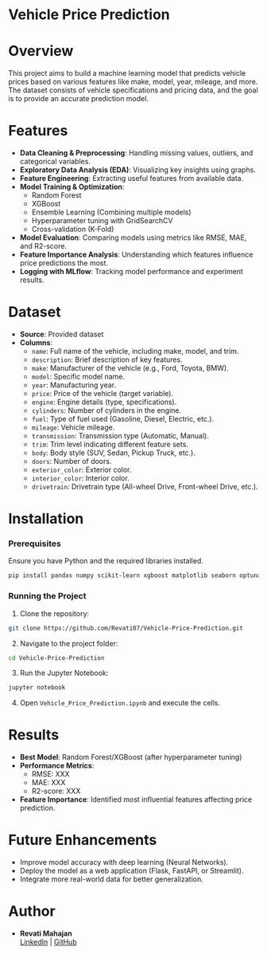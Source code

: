 # Vehicle Price Prediction

# Overview
This project aims to build a machine learning model that predicts vehicle prices based on various features like make, model, year, mileage, and more. The dataset consists of vehicle specifications and pricing data, and the goal is to provide an accurate prediction model.

# Features
- **Data Cleaning & Preprocessing**: Handling missing values, outliers, and categorical variables.
- **Exploratory Data Analysis (EDA)**: Visualizing key insights using graphs.
- **Feature Engineering**: Extracting useful features from available data.
- **Model Training & Optimization**:
  - Random Forest
  - XGBoost
  - Ensemble Learning (Combining multiple models)
  - Hyperparameter tuning with GridSearchCV
  - Cross-validation (K-Fold)
- **Model Evaluation**: Comparing models using metrics like RMSE, MAE, and R2-score.
- **Feature Importance Analysis**: Understanding which features influence price predictions the most.
- **Logging with MLflow**: Tracking model performance and experiment results.

# Dataset
- **Source**: Provided dataset
- **Columns**:
  - `name`: Full name of the vehicle, including make, model, and trim.
  - `description`: Brief description of key features.
  - `make`: Manufacturer of the vehicle (e.g., Ford, Toyota, BMW).
  - `model`: Specific model name.
  - `year`: Manufacturing year.
  - `price`: Price of the vehicle (target variable).
  - `engine`: Engine details (type, specifications).
  - `cylinders`: Number of cylinders in the engine.
  - `fuel`: Type of fuel used (Gasoline, Diesel, Electric, etc.).
  - `mileage`: Vehicle mileage.
  - `transmission`: Transmission type (Automatic, Manual).
  - `trim`: Trim level indicating different feature sets.
  - `body`: Body style (SUV, Sedan, Pickup Truck, etc.).
  - `doors`: Number of doors.
  - `exterior_color`: Exterior color.
  - `interior_color`: Interior color.
  - `drivetrain`: Drivetrain type (All-wheel Drive, Front-wheel Drive, etc.).

# Installation
### Prerequisites
Ensure you have Python and the required libraries installed.
```bash
pip install pandas numpy scikit-learn xgboost matplotlib seaborn optuna mlflow
```

### Running the Project
1. Clone the repository:
```bash
git clone https://github.com/Revati07/Vehicle-Price-Prediction.git
```
2. Navigate to the project folder:
```bash
cd Vehicle-Price-Prediction
```
3. Run the Jupyter Notebook:
```bash
jupyter notebook
```
4. Open `Vehicle_Price_Prediction.ipynb` and execute the cells.

# Results
- **Best Model**: Random Forest/XGBoost (after hyperparameter tuning)
- **Performance Metrics**:
  - RMSE: XXX
  - MAE: XXX
  - R2-score: XXX
- **Feature Importance**: Identified most influential features affecting price prediction.

# Future Enhancements
- Improve model accuracy with deep learning (Neural Networks).
- Deploy the model as a web application (Flask, FastAPI, or Streamlit).
- Integrate more real-world data for better generalization.

# Author
- **Revati Mahajan**  
  [LinkedIn](https://www.linkedin.com/in/revatimahajan) | [GitHub](https://github.com/Revati07)

